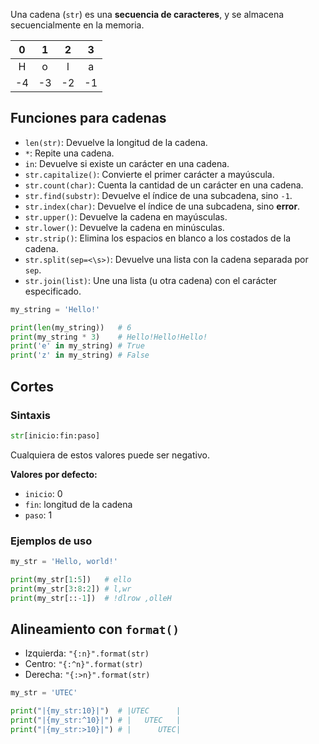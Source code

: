 Una cadena (`str`) es una **secuencia de caracteres**, y se almacena secuencialmente en la memoria.

|  0  |  1  |  2  |  3  |
| :-: | :-: | :-: | :-: |
|  H  |  o  |  l  |  a  |
| -4  | -3  | -2  | -1  |

## Funciones para cadenas

- `len(str)`: Devuelve la longitud de la cadena.
- `*`: Repite una cadena.
- `in`: Devuelve si existe un carácter en una cadena.
- `str.capitalize()`: Convierte el primer carácter a mayúscula.
- `str.count(char)`: Cuenta la cantidad de un carácter en una cadena.
- `str.find(substr)`: Devuelve el índice de una subcadena, sino `-1`.
- `str.index(char)`: Devuelve el índice de una subcadena, sino **error**.
- `str.upper()`: Devuelve la cadena en mayúsculas.
- `str.lower()`: Devuelve la cadena en minúsculas.
- `str.strip()`: Elimina los espacios en blanco a los costados de la cadena.
- `str.split(sep=<\s>)`: Devuelve una lista con la cadena separada por `sep`.
- `str.join(list)`: Une una lista (u otra cadena) con el carácter especificado.

```python
my_string = 'Hello!'

print(len(my_string))   # 6
print(my_string * 3)    # Hello!Hello!Hello!
print('e' in my_string) # True
print('z' in my_string) # False
```

## Cortes

### Sintaxis

```python
str[inicio:fin:paso]
```

Cualquiera de estos valores puede ser negativo.

**Valores por defecto:**
- `inicio`: 0
- `fin`: longitud de la cadena
- `paso`: 1

### Ejemplos de uso

```python
my_str = 'Hello, world!'

print(my_str[1:5])   # ello
print(my_str[3:8:2]) # l,wr
print(my_str[::-1])  # !dlrow ,olleH
```

## Alineamiento con `format()`

- Izquierda: `"{:n}".format(str)`
- Centro: `"{:^n}".format(str)`
- Derecha: `"{:>n}".format(str)`

```python
my_str = 'UTEC'

print("|{my_str:10}|")  # |UTEC      |
print("|{my_str:^10}|") # |   UTEC   |
print("|{my_str:>10}|") # |      UTEC|
```
